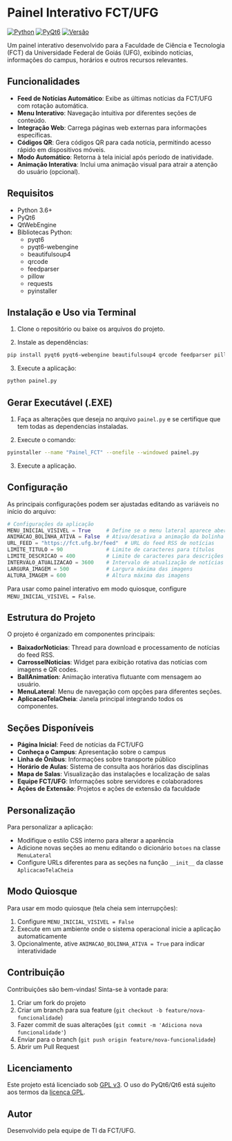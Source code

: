 # Painel Interativo FCT/UFG

[![Python](https://img.shields.io/badge/Python-3.6+-blue.svg)](https://www.python.org/)
[![PyQt6](https://img.shields.io/badge/PyQt-6.0+-green.svg)](https://www.riverbankcomputing.com/software/pyqt/)
[![Versão](https://img.shields.io/badge/Versão-4.1-orange.svg)]()

Um painel interativo desenvolvido para a Faculdade de Ciência e Tecnologia (FCT) da Universidade Federal de Goiás (UFG), exibindo notícias, informações do campus, horários e outros recursos relevantes.

## Funcionalidades

- **Feed de Notícias Automático**: Exibe as últimas notícias da FCT/UFG com rotação automática.
- **Menu Interativo**: Navegação intuitiva por diferentes seções de conteúdo.
- **Integração Web**: Carrega páginas web externas para informações específicas.
- **Códigos QR**: Gera códigos QR para cada notícia, permitindo acesso rápido em dispositivos móveis.
- **Modo Automático**: Retorna à tela inicial após período de inatividade.
- **Animação Interativa**: Inclui uma animação visual para atrair a atenção do usuário (opcional).

## Requisitos

- Python 3.6+
- PyQt6
- QtWebEngine
- Bibliotecas Python:
  - pyqt6
  - pyqt6-webengine
  - beautifulsoup4
  - qrcode
  - feedparser
  - pillow
  - requests
  - pyinstaller

## Instalação e Uso via Terminal

1. Clone o repositório ou baixe os arquivos do projeto.

2. Instale as dependências:

```bash
pip install pyqt6 pyqt6-webengine beautifulsoup4 qrcode feedparser pillow requests pyinstaller
```

3. Execute a aplicação:

```bash
python painel.py
```

## Gerar Executável (.EXE)

1. Faça as alterações que deseja no arquivo `painel.py` e se certifique que tem todas as dependencias instaladas.

2. Execute o comando:

```bash
pyinstaller --name "Painel_FCT" --onefile --windowed painel.py
```

3. Execute a aplicação.


## Configuração

As principais configurações podem ser ajustadas editando as variáveis no início do arquivo:

```python
# Configurações da aplicação
MENU_INICIAL_VISIVEL = True     # Define se o menu lateral aparece aberto inicialmente
ANIMACAO_BOLINHA_ATIVA = False  # Ativa/desativa a animação da bolinha flutuante
URL_FEED = "https://fct.ufg.br/feed"  # URL do feed RSS de notícias
LIMITE_TITULO = 90              # Limite de caracteres para títulos
LIMITE_DESCRICAO = 400          # Limite de caracteres para descrições
INTERVALO_ATUALIZACAO = 3600    # Intervalo de atualização de notícias (em segundos)
LARGURA_IMAGEM = 500            # Largura máxima das imagens
ALTURA_IMAGEM = 600             # Altura máxima das imagens
```

Para usar como painel interativo em modo quiosque, configure `MENU_INICIAL_VISIVEL = False`.

## Estrutura do Projeto

O projeto é organizado em componentes principais:

- **BaixadorNoticias**: Thread para download e processamento de notícias do feed RSS.
- **CarrosselNoticias**: Widget para exibição rotativa das notícias com imagens e QR codes.
- **BallAnimation**: Animação interativa flutuante com mensagem ao usuário.
- **MenuLateral**: Menu de navegação com opções para diferentes seções.
- **AplicacaoTelaCheia**: Janela principal integrando todos os componentes.

## Seções Disponíveis

- **Página Inicial**: Feed de notícias da FCT/UFG
- **Conheça o Campus**: Apresentação sobre o campus
- **Linha de Ônibus**: Informações sobre transporte público
- **Horário de Aulas**: Sistema de consulta aos horários das disciplinas
- **Mapa de Salas**: Visualização das instalações e localização de salas
- **Equipe FCT/UFG**: Informações sobre servidores e colaboradores
- **Ações de Extensão**: Projetos e ações de extensão da faculdade

## Personalização

Para personalizar a aplicação:

- Modifique o estilo CSS interno para alterar a aparência
- Adicione novas seções ao menu editando o dicionário `botoes` na classe `MenuLateral`
- Configure URLs diferentes para as seções na função `__init__` da classe `AplicacaoTelaCheia`

## Modo Quiosque

Para usar em modo quiosque (tela cheia sem interrupções):

1. Configure `MENU_INICIAL_VISIVEL = False`
2. Execute em um ambiente onde o sistema operacional inicie a aplicação automaticamente
3. Opcionalmente, ative `ANIMACAO_BOLINHA_ATIVA = True` para indicar interatividade

## Contribuição

Contribuições são bem-vindas! Sinta-se à vontade para:

1. Criar um fork do projeto
2. Criar um branch para sua feature (`git checkout -b feature/nova-funcionalidade`)
3. Fazer commit de suas alterações (`git commit -m 'Adiciona nova funcionalidade'`)
4. Enviar para o branch (`git push origin feature/nova-funcionalidade`)
5. Abrir um Pull Request

## Licenciamento

Este projeto está licenciado sob [GPL v3](LICENSE.md). O uso do PyQt6/Qt6 
está sujeito aos termos da [licença GPL](https://www.gnu.org/licenses/gpl-3.0.html).

## Autor

Desenvolvido pela equipe de TI da FCT/UFG.
